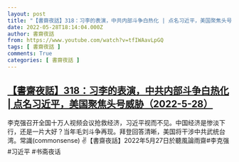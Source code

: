 ```yaml
---
layout: post
title: "【書齋夜話】318：习李的表演，中共内部斗争白热化 | 点名习近平，美国聚焦头号威胁（2022-5-28）"
date: 2022-05-28T18:14:04.000Z
author: 書齋夜話
from: https://www.youtube.com/watch?v=tfIWAavLpGQ
tags: [ 書齋夜話 ]
comments: True
categories: [ 書齋夜話 ]
---
```

<!--1653761644000-->
[【書齋夜話】318：习李的表演，中共内部斗争白热化 | 点名习近平，美国聚焦头号威胁（2022-5-28）](https://www.youtube.com/watch?v=tfIWAavLpGQ)
------

<div>
李克强召开全国十万人视频会议抢救经济，习近平视而不见。中国经济是惨淡下行，还是一片大好？当年毛刘斗争再现。拜登回答清晰，美国将干涉中共武统台湾。常識(commonsense) ✌【書齋夜話】2022年5月27日於聽風論雨齋#李克强 #习近平 #书斋夜话
</div>
